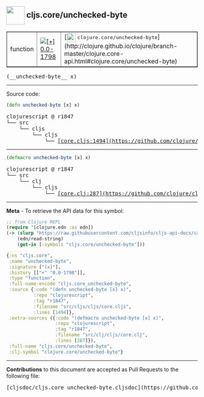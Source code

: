 ## <img width="48px" valign="middle" src="http://i.imgur.com/Hi20huC.png"> cljs.core/unchecked-byte

 <table border="1">
<tr>

<td>function</td>
<td><a href="https://github.com/cljsinfo/cljs-api-docs/tree/0.0-1798"><img valign="middle" alt="[+] 0.0-1798" src="https://img.shields.io/badge/+-0.0--1798-lightgrey.svg"></a> </td>
<td>
[<img height="24px" valign="middle" src="http://i.imgur.com/1GjPKvB.png"> <samp>clojure.core/unchecked-byte</samp>](http://clojure.github.io/clojure/branch-master/clojure.core-api.html#clojure.core/unchecked-byte)
</td>
</tr>
</table>

 <samp>
(__unchecked-byte__ x)<br>
</samp>

---





Source code:

```clj
(defn unchecked-byte [x] x)
```

 <pre>
clojurescript @ r1847
└── src
    └── cljs
        └── cljs
            └── <ins>[core.cljs:1494](https://github.com/clojure/clojurescript/blob/r1847/src/cljs/cljs/core.cljs#L1494)</ins>
</pre>


---

```clj
(defmacro unchecked-byte [x] x)
```

 <pre>
clojurescript @ r1847
└── src
    └── clj
        └── cljs
            └── <ins>[core.clj:287](https://github.com/clojure/clojurescript/blob/r1847/src/clj/cljs/core.clj#L287)</ins>
</pre>

---

__Meta__ - To retrieve the API data for this symbol:

```clj
;; from Clojure REPL
(require '[clojure.edn :as edn])
(-> (slurp "https://raw.githubusercontent.com/cljsinfo/cljs-api-docs/catalog/cljs-api.edn")
    (edn/read-string)
    (get-in [:symbols "cljs.core/unchecked-byte"]))
```

```clj
{:ns "cljs.core",
 :name "unchecked-byte",
 :signature ["[x]"],
 :history [["+" "0.0-1798"]],
 :type "function",
 :full-name-encode "cljs.core_unchecked-byte",
 :source {:code "(defn unchecked-byte [x] x)",
          :repo "clojurescript",
          :tag "r1847",
          :filename "src/cljs/cljs/core.cljs",
          :lines [1494]},
 :extra-sources ({:code "(defmacro unchecked-byte [x] x)",
                  :repo "clojurescript",
                  :tag "r1847",
                  :filename "src/clj/cljs/core.clj",
                  :lines [287]}),
 :full-name "cljs.core/unchecked-byte",
 :clj-symbol "clojure.core/unchecked-byte"}

```

---

__Contributions__ to this document are accepted as Pull Requests to the following file:

 <pre>
[cljsdoc/cljs.core_unchecked-byte.cljsdoc](https://github.com/cljsinfo/cljs-api-docs/blob/master/cljsdoc/cljs.core_unchecked-byte.cljsdoc)
</pre>

